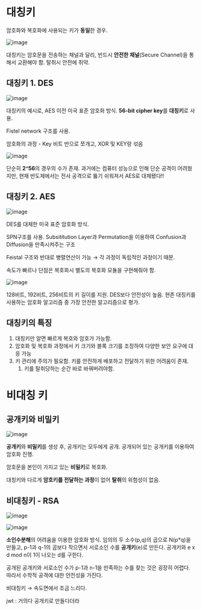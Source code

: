 # 대칭키

암호화와 복호화에 사용되는 키가 **동일**한 경우.

![image](https://github.com/do-sopt-cs-study/CS-Morgan/assets/51692363/5d4cfe39-1e67-47a5-8a97-b92606b5efb3)

대칭키는 암호문을 전송하는 채널과 달리, 반드시 **안전한 채널**(Secure Channel)을 통해서 교환해야 함. 탈취시 안전에 취약.

## 대칭키 1. DES

![image](https://github.com/do-sopt-cs-study/CS-Morgan/assets/51692363/6dd222a5-61ff-4d69-9901-1bc56f8e2f99)

대칭키의 예시로, AES 이전 미국 표준 암호화 방식. **56-bit cipher key**를 **대칭키**로 사용.

Fistel network 구조를 사용.

암호화의 과정 - Key 비트 반으로 쪼개고, XOR 및 KEY랑 섞음

![image](https://github.com/do-sopt-cs-study/CS-Morgan/assets/51692363/81addf1d-6d5b-444e-8c05-23798e9d5cd1)

단순히 **2^56**의 경우의 수가 존재. 과거에는 컴퓨터 성능으로 인해 단순 공격이 어려웠지만, 현재 반도체에서는 전사 공격으로 뚫기 쉬워져서 AES로 대체됐다!!

## 대칭키 2. AES

![image](https://github.com/do-sopt-cs-study/CS-Morgan/assets/51692363/bf35086a-b5bd-4f04-9c59-d66b2afa6d60)

DES를 대체한 미국 표준 암호화 방식.

SPN구조를 사용. Subsititution Layer과 Permutation을 이용하여 Confusion과 Diffusion을 만족시켜주는 구조

Feistal 구조와 반대로 병렬연산이 가능 → 각 과정이 독립적인 과정이기 때문.

속도가 빠르나 단점은 복호화시 별도의 복호화 모듈을 구현해줘야 함.

![image](https://github.com/do-sopt-cs-study/CS-Morgan/assets/51692363/da7abdb9-daa9-407c-a930-3b7f8b0f358e)

128비트, 192비트, 256비트의 키 길이를 지원. DES보다 안전성이 높음. 현존 대칭키를 사용하는 암호화 알고리즘 중 가장 안전한 알고리즘으로 평가.

## 대칭키의 특징

1. 대칭키만 알면 빠르게 복호와 암호가 가능함.
2. 암호화 및 복호화 과정에서 키 크기와 블록 크기를 조정하여 다양한 보안 요구에 대응 가능
3. 키 관리에 주의가 필요함. 키를 안전하게 배포하고 전달하기 위한 어려움이 존재.
   1. 키를 탈취당하는 순간 바로 바꿔버려야함.

# 비대칭 키

## 공개키와 비밀키

![image](https://github.com/do-sopt-cs-study/CS-Morgan/assets/51692363/d12c527f-a2d3-41b0-baeb-3f4f5fc7d6ed)

**공개키**와 **비밀키**를 생성 후, 공개키는 모두에게 공개. 공개되어 있는 공개키를 이용하여 암호화 진행.

암호문을 본인이 가지고 있는 **비밀키**로 복호화.

대칭키와 다르게 **암호키를 전달하는 과정**이 없어 **탈취**의 위험성이 없음.

## 비대칭키 - **RSA**

![image](https://github.com/do-sopt-cs-study/CS-Morgan/assets/51692363/6c3eb988-b5bf-42ab-b1e0-dc24544e8de2)

![image](https://github.com/do-sopt-cs-study/CS-Morgan/assets/51692363/2eaa4de4-160e-493f-a352-8e32d9a26e58)

**소인수분해**의 어려움을 이용한 암호화 방식. 임의의 두 소수(p,q)의 곱으로 N(p\*q)을 만들고, p-1과 q-1의 곱보다 작으면서 서로소인 수를 **공개키**(e)로 만든다. 공개키와 e x d mod n이 1이 나오는 d를 구한다.

공개된 공개키와 서로소인 수가 p-1과 n-1을 만족하는 수를 찾는 것은 굉장히 어렵다. 따라서 수학적 공격에 대한 안전성을 가진다.

비대칭키 → 속도면에서 조금 느리다.

jwt : 거의다 공개키로 만들다더라
